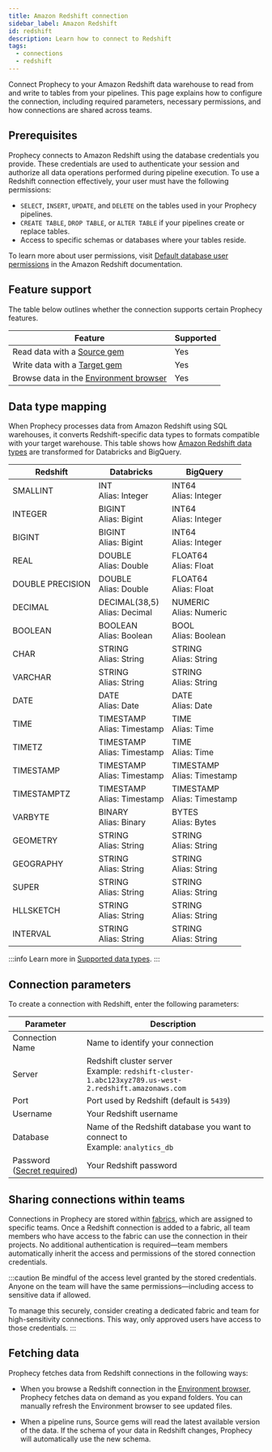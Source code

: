 ```yaml
---
title: Amazon Redshift connection
sidebar_label: Amazon Redshift
id: redshift
description: Learn how to connect to Redshift
tags:
  - connections
  - redshift
---
```


Connect Prophecy to your Amazon Redshift data warehouse to read from and write to tables from your pipelines. This page explains how to configure the connection, including required parameters, necessary permissions, and how connections are shared across teams.

## Prerequisites

Prophecy connects to Amazon Redshift using the database credentials you provide. These credentials are used to authenticate your session and authorize all data operations performed during pipeline execution. To use a Redshift connection effectively, your user must have the following permissions:

- `SELECT`, `INSERT`, `UPDATE`, and `DELETE` on the tables used in your Prophecy pipelines.
- `CREATE TABLE`, `DROP TABLE`, or `ALTER TABLE` if your pipelines create or replace tables.
- Access to specific schemas or databases where your tables reside.

To learn more about user permissions, visit [Default database user permissions](https://docs.aws.amazon.com/redshift/latest/dg/r_Privileges.html) in the Amazon Redshift documentation.

## Feature support

The table below outlines whether the connection supports certain Prophecy features.

| Feature                                                                    | Supported |
| -------------------------------------------------------------------------- | --------- |
| Read data with a [Source gem](/analysts/redshift)                          | Yes       |
| Write data with a [Target gem](/analysts/redshift)                         | Yes       |
| Browse data in the [Environment browser](/analysts/project-editor#sidebar) | Yes       |

## Data type mapping

When Prophecy processes data from Amazon Redshift using SQL warehouses, it converts Redshift-specific data types to formats compatible with your target warehouse. This table shows how [Amazon Redshift data types](https://docs.aws.amazon.com/redshift/latest/dg/c_Supported_data_types.html) are transformed for Databricks and BigQuery.

| Redshift         | Databricks                       | BigQuery                       |
| ---------------- | -------------------------------- | ------------------------------ |
| SMALLINT         | INT<br/>Alias: Integer           | INT64<br/>Alias: Integer       |
| INTEGER          | BIGINT<br/>Alias: Bigint         | INT64<br/>Alias: Integer       |
| BIGINT           | BIGINT<br/>Alias: Bigint         | INT64<br/>Alias: Integer       |
| REAL             | DOUBLE<br/>Alias: Double         | FLOAT64<br/>Alias: Float       |
| DOUBLE PRECISION | DOUBLE<br/>Alias: Double         | FLOAT64<br/>Alias: Float       |
| DECIMAL          | DECIMAL(38,5)<br/>Alias: Decimal | NUMERIC<br/>Alias: Numeric     |
| BOOLEAN          | BOOLEAN<br/>Alias: Boolean       | BOOL<br/>Alias: Boolean        |
| CHAR             | STRING<br/>Alias: String         | STRING<br/>Alias: String       |
| VARCHAR          | STRING<br/>Alias: String         | STRING<br/>Alias: String       |
| DATE             | DATE<br/>Alias: Date             | DATE<br/>Alias: Date           |
| TIME             | TIMESTAMP<br/>Alias: Timestamp   | TIME<br/>Alias: Time           |
| TIMETZ           | TIMESTAMP<br/>Alias: Timestamp   | TIME<br/>Alias: Time           |
| TIMESTAMP        | TIMESTAMP<br/>Alias: Timestamp   | TIMESTAMP<br/>Alias: Timestamp |
| TIMESTAMPTZ      | TIMESTAMP<br/>Alias: Timestamp   | TIMESTAMP<br/>Alias: Timestamp |
| VARBYTE          | BINARY<br/>Alias: Binary         | BYTES<br/>Alias: Bytes         |
| GEOMETRY         | STRING<br/>Alias: String         | STRING<br/>Alias: String       |
| GEOGRAPHY        | STRING<br/>Alias: String         | STRING<br/>Alias: String       |
| SUPER            | STRING<br/>Alias: String         | STRING<br/>Alias: String       |
| HLLSKETCH        | STRING<br/>Alias: String         | STRING<br/>Alias: String       |
| INTERVAL         | STRING<br/>Alias: String         | STRING<br/>Alias: String       |

:::info
Learn more in [Supported data types](/analysts/data-types).
:::

## Connection parameters

To create a connection with Redshift, enter the following parameters:

| Parameter                                                                                     | Description                                                                                             |
| --------------------------------------------------------------------------------------------- | ------------------------------------------------------------------------------------------------------- |
| Connection Name                                                                               | Name to identify your connection                                                                        |
| Server                                                                                        | Redshift cluster server<br/>Example: `redshift-cluster-1.abc123xyz789.us-west-2.redshift.amazonaws.com` |
| Port                                                                                          | Port used by Redshift (default is `5439`)                                                               |
| Username                                                                                      | Your Redshift username                                                                                  |
| Database                                                                                      | Name of the Redshift database you want to connect to<br/>Example: `analytics_db`                        |
| Password ([Secret required](docs/administration/fabrics/prophecy-fabrics/secrets/secrets.md)) | Your Redshift password                                                                                  |

## Sharing connections within teams

Connections in Prophecy are stored within [fabrics](docs/administration/fabrics/prophecy-fabrics/prophecy-fabrics.md), which are assigned to specific teams. Once a Redshift connection is added to a fabric, all team members who have access to the fabric can use the connection in their projects. No additional authentication is required—team members automatically inherit the access and permissions of the stored connection credentials.

:::caution
Be mindful of the access level granted by the stored credentials. Anyone on the team will have the same permissions—including access to sensitive data if allowed.

To manage this securely, consider creating a dedicated fabric and team for high-sensitivity connections. This way, only approved users have access to those credentials.
:::

## Fetching data

Prophecy fetches data from Redshift connections in the following ways:

- When you browse a Redshift connection in the [Environment browser](/analysts/pipelines), Prophecy fetches data on demand as you expand folders. You can manually refresh the Environment browser to see updated files.

- When a pipeline runs, Source gems will read the latest available version of the data. If the schema of your data in Redshift changes, Prophecy will automatically use the new schema.
